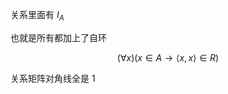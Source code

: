 ---
---

关系里面有 $I_{A}$

也就是所有都加上了自环

$$
(\forall x)(x \in A \to \langle x,x \rangle \in R)
$$

关系矩阵对角线全是 1
